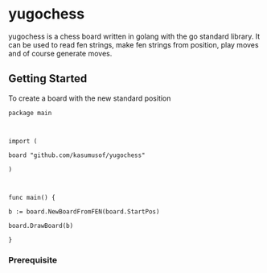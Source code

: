 # yugochess

  

yugochess is a chess board written in golang with the go standard library. It can be used to read fen strings, make fen strings from position, play moves and of course generate moves.

  

## Getting Started

To create a board with the new standard position

  

```
package main

  

import (

board "github.com/kasumusof/yugochess"

)

  

func main() {

b := board.NewBoardFromFEN(board.StartPos)

board.DrawBoard(b)

}

```

  
  

### Prerequisite